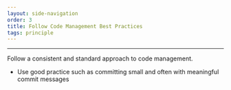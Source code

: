 ```yaml
---
layout: side-navigation
order: 3
title: Follow Code Management Best Practices
tags: principle
---
```


---
Follow a consistent and standard approach to code management.

- Use good practice such as committing small and often with meaningful commit messages